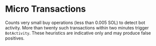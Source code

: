 # Micro Transactions

Counts very small buy operations (less than 0.005 SOL) to detect bot activity.
More than twenty such transactions within two minutes trigger `BotActivity`.
These heuristics are indicative only and may produce false positives.
